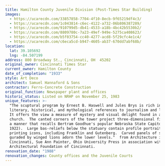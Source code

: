 ```yaml
---
title: Hamilton County Juvenile Division (Post-Times Star Building)
images:
  - https://ucarecdn.com/33857858-7704-4f10-8ecb-9f65219df4c3/
  - https://ucarecdn.com/1c043814-c6ec-4122-a732-06b806387289/
  - https://ucarecdn.com/910799d5-db41-4533-a18b-4bc42b5530b2/
  - https://ucarecdn.com/8809780c-7a23-49ef-949e-5275ca408623/
  - https://ucarecdn.com/b5f03754-cc40-4277-acd8-5f29cfc4e1c4/
  - https://ucarecdn.com/c6eca5cd-b947-4605-ab37-670dd7abf68b/
location:
  lat: 39.105692
  lng: -84.507199
address: 800 Broadway St., Cincinnati, OH  45202
original_owner: Cincinnati Times Star
current_owner: Hamilton County
date_of_completion: "1933"
style: Art Deco
architect: Samuel Hannaford & Sons
contractor: Ferro-Concrete Construction
original_function: Newspaper plant and offices
historic_status: Listed on NRHP on November 25, 1983
unique_features: >-
  "The scuptural program by Ernest B. Haswell and Jules Brys is rich in
  literary, historical, and mythological references to journalism and learning. 
  It offers the view a measure of mystery and visual delight found in a medieval
  church.  The canted corners of the tower project three-dimensional figures in
  a manner that recalls Bertram Goodhue's popular Nebraska State Capitol (ca.
  1922).  Large bas-reliefs below the statuary contain profile portraits of
  printing icons, including Franklin and Gutenberg.  Carved panels of shields
  guraded by winged lions adorn the lower levels."  from Architecture in
  Cincinnati, Sue Ann Painter, Ohio University Press in association with the
  Architectural Foundation of Cincinnati.
renovation_date: "1988"
renovation_changes: County offices and the Juvenile Courts
---
```


